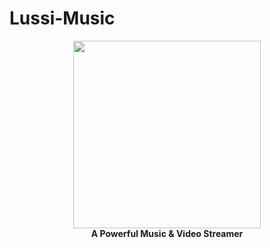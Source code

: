 # Lussi-Music



<p align="center">
  <a href="#"><img src="https://telegra.ph/file/b5cbdf6dce21146901d64.jpg" width="300" height="300"></a> </br>
  <b>A Powerful Music & Video Streamer</b>
</p>


